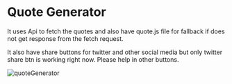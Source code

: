 # Quote Generator

It uses Api to fetch the quotes and also have quote.js file for fallback if does not get response from the fetch request.

It also have share buttons for twitter and other social media but only twitter share btn is working right now. Please help in other buttons.


![quoteGenerator](https://user-images.githubusercontent.com/114183358/214336192-19447e38-85ec-477e-bb0d-e78cf4a050d4.png)
